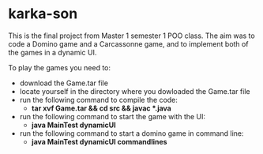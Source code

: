 # karka-son
This is the final project from Master 1 semester 1 POO class. 
The aim was to code a Domino game and a Carcassonne game, and to implement both of the games in a dynamic UI.

To play the games you need to:
  - download the Game.tar file
  - locate yourself in the directory where you dowloaded the Game.tar file
  - run the following command to compile the code:
      - **tar xvf Game.tar && cd src && javac \*.java**
  - run the following command to start the game with the UI:
      - **java MainTest dynamicUI**
  - run the following command to start a domino game in command line:
      - **java MainTest dynamicUI commandlines**

